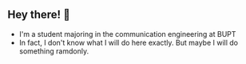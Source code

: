 ## Hey there! 👋

- I'm a student majoring in the communication engineering at BUPT
- In fact, I don't know what I will do here exactly. But maybe I will do something ramdonly.
<!--
**Nanji-Huaji/Nanji-Huaji** is a ✨ _special_ ✨ repository because its `README.md` (this file) appears on your GitHub profile.

Here are some ideas to get you started:

- 🔭 I’m currently working on ...
- 🌱 I’m currently learning ...
- 👯 I’m looking to collaborate on ...
- 🤔 I’m looking for help with ...
- 💬 Ask me about ...
- 📫 How to reach me: ...
- 😄 Pronouns: ...
- ⚡ Fun fact: ...
-->

